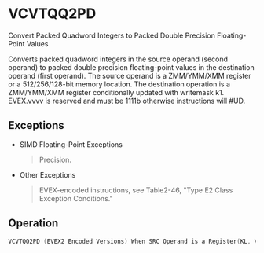 # VCVTQQ2PD

Convert Packed Quadword Integers to Packed Double Precision Floating-Point Values

Converts packed quadword integers in the source operand (second operand) to packed double precision floating-point values in the destination operand (first operand).
The source operand is a ZMM/YMM/XMM register or a 512/256/128-bit memory location.
The destination operation is a ZMM/YMM/XMM register conditionally updated with writemask k1.
EVEX.vvvv is reserved and must be 1111b otherwise instructions will #UD.

## Exceptions

- SIMD Floating-Point Exceptions
  > Precision.
- Other Exceptions
  > EVEX-encoded instructions, see Table2-46,
  >  "Type E2 Class Exception Conditions."

## Operation

```C
VCVTQQ2PD (EVEX2 Encoded Versions) When SRC Operand is a Register(KL, VL) = (2, 128), (4, 256), (8, 512)IF (VL == 512) AND (EVEX.b == 1) THENSET_ROUNDING_MODE_FOR_THIS_INSTRUCTION(EVEX.RC);ELSE SET_ROUNDING_MODE_FOR_THIS_INSTRUCTION(MXCSR.RC);FI;FOR j := 0 TO KL-1i := j * 64IF k1[j] OR *no writemask*THEN DEST[i+63:i] :=Convert_QuadInteger_To_Double_Precision_Floating_Point(SRC[i+63:i])ELSE IF *merging-masking*; merging-maskingTHEN *DEST[i+63:i] remains unchanged*ELSE ; zeroing-maskingDEST[i+63:i] := 0FIFI;VCVTQQ2PD (EVEX Encoded Versions) when SRC Operand is a Memory Source(KL, VL) = (2, 128), (4, 256), (8, 512)FOR j := 0 TO KL-1i := j * 64IF k1[j] OR *no writemask*THEN IF (EVEX.b == 1) THENDEST[i+63:i] :=Convert_QuadInteger_To_Double_Precision_Floating_Point(SRC[63:0])ELSE DEST[i+63:i] :=Convert_QuadInteger_To_Double_Precision_Floating_Point(SRC[i+63:i])FI;ELSE IF *merging-masking*; merging-maskingTHEN *DEST[i+63:i] remains unchanged*ELSE ; zeroing-maskingDEST[i+63:i] := 0FIFI;ENDFORDEST[MAXVL-1:VL] := 0Intel C/C++ Compiler Intrinsic EquivalentVCVTQQ2PD __m512d _mm512_cvtepi64_pd( __m512i a);VCVTQQ2PD __m512d _mm512_mask_cvtepi64_pd( __m512d s, __mmask16 k, __m512i a);VCVTQQ2PD __m512d _mm512_maskz_cvtepi64_pd( __mmask16 k, __m512i a);VCVTQQ2PD __m512d _mm512_cvt_roundepi64_pd( __m512i a, int r);VCVTQQ2PD __m512d _mm512_mask_cvt_roundepi64_pd( __m512d s, __mmask8 k, __m512i a, int r);VCVTQQ2PD __m512d _mm512_maskz_cvt_roundepi64_pd( __mmask8 k, __m512i a, int r);VCVTQQ2PD __m256d _mm256_mask_cvtepi64_pd( __m256d s, __mmask8 k, __m256i a);VCVTQQ2PD __m256d _mm256_maskz_cvtepi64_pd( __mmask8 k, __m256i a);VCVTQQ2PD __m128d _mm_mask_cvtepi64_pd( __m128d s, __mmask8 k, __m128i a);VCVTQQ2PD __m128d _mm_maskz_cvtepi64_pd( __mmask8 k, __m128i a);
```
